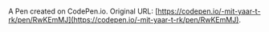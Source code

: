 # 

A Pen created on CodePen.io. Original URL: [https://codepen.io/-mit-yaar-t-rk/pen/RwKEmMJ](https://codepen.io/-mit-yaar-t-rk/pen/RwKEmMJ).


